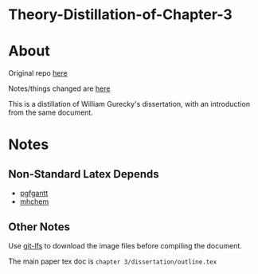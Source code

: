# Theory-Distillation-of-Chapter-3

About
======

Original repo [here](https://github.com/wgurecky/thesis)

Notes/things changed are [here](https://docs.google.com/document/d/1lbwBxc7rbZKZ8NA-xL56-2k81gNX5WiKBRrA63ZTXiI/edit?usp=sharing)

This is a distillation of William Gurecky's dissertation, with an introduction from the same document. 

Notes
======

Non-Standard Latex Depends
--------------------------

- [pgfgantt](https://www.ctan.org/pkg/pgfgantt?lang=en)
- [mhchem](https://www.ctan.org/pkg/mhchem?lang=en)


Other Notes
-------------

Use [git-lfs](https://git-lfs.github.com/) to download the image files before compiling the document.

The main paper tex doc is `chapter 3/dissertation/outline.tex`
